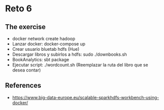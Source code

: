 # Reto 6


## The exercise
  * docker network create hadoop
  * Lanzar docker: docker-compose up
  * Crear usuario bluetab hdfs (Hue)
  * Descargar libros y subirlos a hdfs: sudo ./downbooks.sh
  * BookAnalytics: sbt package
  * Ejecutar script: ./wordcount.sh (Reemplazar la ruta del libro que se desea contar)

## References

  * https://www.big-data-europe.eu/scalable-sparkhdfs-workbench-using-docker/

